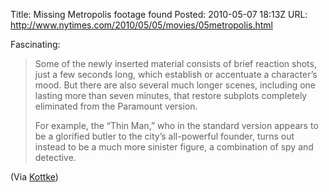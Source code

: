 Title: Missing Metropolis footage found
Posted: 2010-05-07 18:13Z
URL: http://www.nytimes.com/2010/05/05/movies/05metropolis.html

Fascinating:

> Some of the newly inserted material consists of brief 
> reaction shots, just a few seconds long, which establish 
> or accentuate a character’s mood. But there are also 
> several much longer scenes, including one lasting more 
> than seven minutes, that restore subplots completely 
> eliminated from the Paramount version.
> 
> For example, the “Thin Man,” who in the standard version 
> appears to be a glorified butler to the city’s 
> all-powerful founder, turns out instead to be a much 
> more sinister figure, a combination of spy and detective.

(Via [Kottke][1])

  [1]: http://kottke.org/10/05/metropolis-the-directors-cut